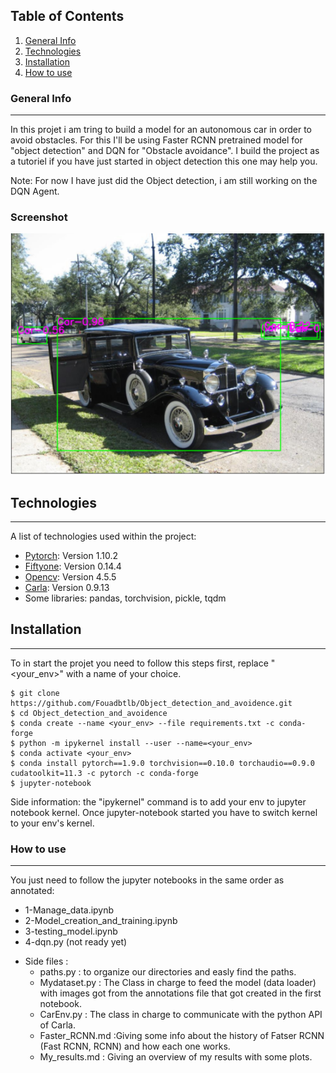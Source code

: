 ## Table of Contents
1. [General Info](#general-info)
2. [Technologies](#technologies)
3. [Installation](#installation)
5. [How to use](#how-to-use)
### General Info
***
In this projet i am tring to build a model for an autonomous car in order to avoid obstacles.
For this I'll be using Faster RCNN pretrained model for "object detection" and DQN for "Obstacle avoidance". 
I build the project as a tutoriel if you have just started in object detection this one may help you.

Note: For now I have just did the Object detection, i am  still working on the DQN Agent.
### Screenshot
![Image text](Images/Car.png)
## Technologies
***
A list of technologies used within the project:
* [Pytorch](https://pytorch.org/): Version 1.10.2 
* [Fiftyone](https://voxel51.com/): Version 0.14.4
* [Opencv](https://opencv.org/): Version 4.5.5
* [Carla](https://carla.org/): Version 0.9.13
* Some libraries: pandas, torchvision, pickle, tqdm
## Installation
***
To in start the projet you need to follow this steps first, replace "<your_env>" with a name of your choice.
```
$ git clone https://github.com/Fouadbtlb/Object_detection_and_avoidence.git
$ cd Object_detection_and_avoidence
$ conda create --name <your_env> --file requirements.txt -c conda-forge
$ python -m ipykernel install --user --name=<your_env>
$ conda activate <your_env>
$ conda install pytorch==1.9.0 torchvision==0.10.0 torchaudio==0.9.0 cudatoolkit=11.3 -c pytorch -c conda-forge
$ jupyter-notebook
```
Side information: the "ipykernel" command is to add your env to jupyter notebook kernel. Once jupyter-notebook started you have to switch kernel to your env's kernel.

### How to use
***
You just need to follow the jupyter notebooks in the same order as annotated:
* 1-Manage_data.ipynb
* 2-Model_creation_and_training.ipynb
* 3-testing_model.ipynb
* 4-dqn.py (not ready yet)
- Side files :
    * paths.py : to organize our directories and easly find the paths.
    * Mydataset.py : The Class in charge to feed the model (data loader) with images got from the annotations file that got created in the first notebook.
    * CarEnv.py : The class in charge to communicate with the python API of Carla.
    * Faster_RCNN.md :Giving some info about the history of Fatser RCNN (Fast RCNN, RCNN) and how each one works.
    * My_results.md : Giving an overview of my results with some plots.



